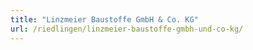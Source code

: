 ```yaml
---
title: "Linzmeier Baustoffe GmbH & Co. KG"
url: /riedlingen/linzmeier-baustoffe-gmbh-und-co-kg/
---
```

